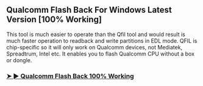 ## Qualcomm Flash Back For Windows Latest Version [100% Working]

This tool is much easier to operate than the Qfil tool and would result is much faster operation to readback and write partitions in EDL mode. QFIL is chip-specific so it will only work on Qualcomm devices, not Mediatek, Spreadtrum, Intel etc. It enables you to flash Qualcomm CPU without a box or dongle. 

### [➤ ► Qualcomm Flash Back 100% Working](https://tinyurl.com/yfkykzfz)
